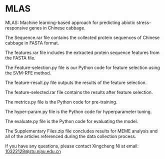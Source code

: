# MLAS
MLAS: Machine learning-based approach for predicting abiotic stress-responsive genes in Chinese cabbage. 

The Sequence.rar file contains the collected protein sequences of Chinese cabbage in FASTA format. 

The features.rar file includes the extracted protein sequence features from the FASTA file. 

The Feature-selection.py file is our Python code for feature selection using the SVM-RFE method. 

The feature-result.py file outputs the results of the feature selection. 

The feature-selected.rar file contains the results after feature selection. 

The metrics.py file is the Python code for pre-training. 

The hyper-param.py file is the Python code for hyperparameter tuning.

The evaluate.py file is the Python code for evaluating the model. 

The Supplementary Files.zip file concludes results for MEME analysis and all of the articles referenced during the data collection process.

If you have any questions, please contact Xingcheng Ni at email: 10322128@stu.njau.edu.cn
